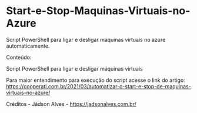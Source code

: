 # Start-e-Stop-Maquinas-Virtuais-no-Azure

Script PowerShell para ligar e desligar máquinas virtuais no azure automaticamente.

Conteúdo:

Script PowerShell para ligar e desligar máquinas virtuais

Para maior entendimento para execução do script acesse o link do artigo: https://cooperati.com.br/2021/03/automatizar-o-start-e-stop-de-maquinas-virtuais-no-azure/

Créditos - Jádson Alves - https://jadsonalves.com.br/
